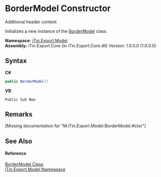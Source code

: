 # BorderModel Constructor 
Additional header content 

Initializes a new instance of the <a href="T_iTin_Export_Model_BorderModel">BorderModel</a> class.

**Namespace:**&nbsp;<a href="N_iTin_Export_Model">iTin.Export.Model</a><br />**Assembly:**&nbsp;iTin.Export.Core (in iTin.Export.Core.dll) Version: 1.0.0.0 (1.0.0.0)

## Syntax

**C#**<br />
``` C#
public BorderModel()
```

**VB**<br />
``` VB
Public Sub New
```


## Remarks
\[Missing <remarks> documentation for "M:iTin.Export.Model.BorderModel.#ctor"\]

## See Also


#### Reference
<a href="T_iTin_Export_Model_BorderModel">BorderModel Class</a><br /><a href="N_iTin_Export_Model">iTin.Export.Model Namespace</a><br />